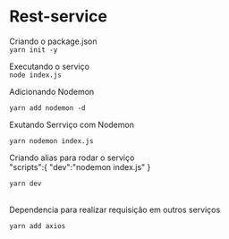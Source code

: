 # Rest-service

Criando o package.json 
<br>
```yarn init -y```
<br>

Executando o serviço
<br>
```node index.js```
<br>

Adicionando Nodemon
<br>

```yarn add nodemon -d```
<br>

Exutando Serrviço com Nodemon
<br>

```yarn nodemon index.js```
<br>

Criando alias para rodar o serviço 
<br>
 "scripts":{
    "dev":"nodemon index.js"
  }
  <br>

  ```yarn dev```

  <br>
  Dependencia para realizar requisição em outros serviços 
    <br>
        
```yarn add axios```


